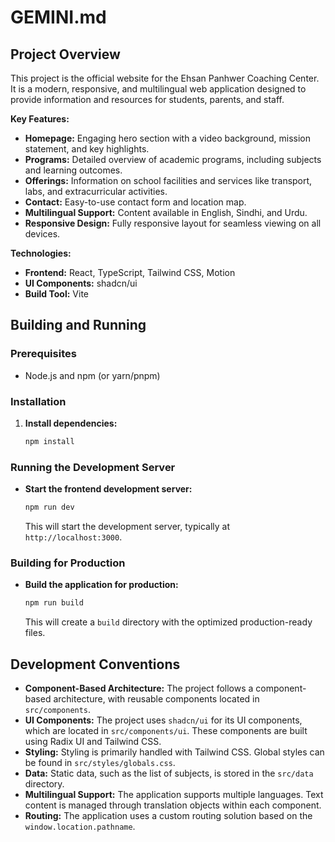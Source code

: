 # GEMINI.md

## Project Overview

This project is the official website for the Ehsan Panhwer Coaching Center. It is a modern, responsive, and multilingual web application designed to provide information and resources for students, parents, and staff.

**Key Features:**

*   **Homepage:** Engaging hero section with a video background, mission statement, and key highlights.
*   **Programs:** Detailed overview of academic programs, including subjects and learning outcomes.
*   **Offerings:** Information on school facilities and services like transport, labs, and extracurricular activities.
*   **Contact:** Easy-to-use contact form and location map.
*   **Multilingual Support:** Content available in English, Sindhi, and Urdu.
*   **Responsive Design:** Fully responsive layout for seamless viewing on all devices.

**Technologies:**

*   **Frontend:** React, TypeScript, Tailwind CSS, Motion
*   **UI Components:** shadcn/ui
*   **Build Tool:** Vite

## Building and Running

### Prerequisites

*   Node.js and npm (or yarn/pnpm)

### Installation

1.  **Install dependencies:**
    ```bash
    npm install
    ```

### Running the Development Server

*   **Start the frontend development server:**
    ```bash
    npm run dev
    ```
    This will start the development server, typically at `http://localhost:3000`.

### Building for Production

*   **Build the application for production:**
    ```bash
    npm run build
    ```
    This will create a `build` directory with the optimized production-ready files.

## Development Conventions

*   **Component-Based Architecture:** The project follows a component-based architecture, with reusable components located in `src/components`.
*   **UI Components:** The project uses `shadcn/ui` for its UI components, which are located in `src/components/ui`. These components are built using Radix UI and Tailwind CSS.
*   **Styling:** Styling is primarily handled with Tailwind CSS. Global styles can be found in `src/styles/globals.css`.
*   **Data:** Static data, such as the list of subjects, is stored in the `src/data` directory.
*   **Multilingual Support:** The application supports multiple languages. Text content is managed through translation objects within each component.
*   **Routing:** The application uses a custom routing solution based on the `window.location.pathname`.
